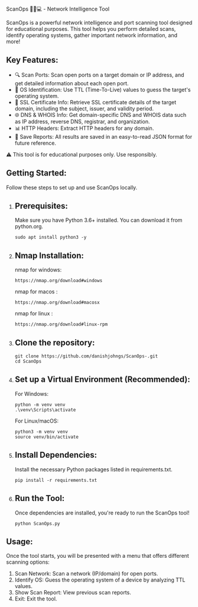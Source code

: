ScanOps 🕵️‍♂️💻 - Network Intelligence Tool

ScanOps is a powerful network intelligence and port scanning tool designed for educational purposes. This tool helps you perform detailed scans, identify operating systems, gather important network information, and more!

Key Features:
---------------
- 🔍 Scan Ports: Scan open ports on a target domain or IP address, and get detailed information about each open port.
- 🧠 OS Identification: Use TTL (Time-To-Live) values to guess the target's operating system.
- 🔐 SSL Certificate Info: Retrieve SSL certificate details of the target domain, including the subject, issuer, and validity period.
- 🌐 DNS & WHOIS Info: Get domain-specific DNS and WHOIS data such as IP address, reverse DNS, registrar, and organization.
- 📊 HTTP Headers: Extract HTTP headers for any domain.
- 📁 Save Reports: All results are saved in an easy-to-read JSON format for future reference.

⚠️ This tool is for educational purposes only. Use responsibly.

Getting Started:
---------------
Follow these steps to set up and use ScanOps locally.

1. Prerequisites:
   --------------
   Make sure you have Python 3.6+ installed. You can download it from python.org.
   ```
   sudo apt install python3 -y

2. Nmap Installation:
   -------------------
   nmap for windows:
   ```
   https://nmap.org/download#windows
   ```
   nmap for macos  :
   ```
   https://nmap.org/download#macosx
   ```
   nmap for linux  :
   ```
   https://nmap.org/download#linux-rpm   

4. Clone the repository:
   ----------------------
   ```
   git clone https://github.com/danishjohngs/ScanOps-.git
   cd ScanOps

5. Set up a Virtual Environment (Recommended):
   -------------------------------------------
   For Windows:
   ```
   python -m venv venv
   .\venv\Scripts\activate
   ```
   For Linux/macOS:
   ```
   python3 -m venv venv
   source venv/bin/activate

6. Install Dependencies:
   ----------------------
   Install the necessary Python packages listed in requirements.txt.
   ```
   pip install -r requirements.txt

7. Run the Tool:
   --------------
   Once dependencies are installed, you're ready to run the ScanOps tool!
   ```
   python ScanOps.py

Usage:
------
Once the tool starts, you will be presented with a menu that offers different scanning options:

1. Scan Network: Scan a network (IP/domain) for open ports.
2. Identify OS: Guess the operating system of a device by analyzing TTL values.
3. Show Scan Report: View previous scan reports.
4. Exit: Exit the tool.


